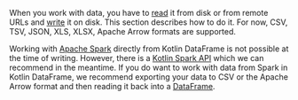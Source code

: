 [//]: # (title: Input/output)

When you work with data, you have to [read](read.md) it from disk or from remote URLs and [write](write.md) it on disk.
This section describes how to do it. For now, CSV, TSV, JSON, XLS, XLSX, Apache Arrow formats are supported.

Working with [Apache Spark](https://spark.apache.org/) directly from Kotlin DataFrame is not possible at the time of 
writing. However, there is a [Kotlin Spark API](https://github.com/Kotlin/kotlin-spark-api) which we can recommend in
the meantime. If you do want to work with data from Spark in Kotlin DataFrame, we recommend exporting your data to CSV or
the Apache Arrow format and then reading it back into a [DataFrame](DataFrame.md).
